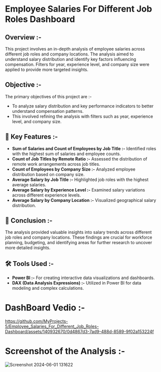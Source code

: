 # Employee Salaries For Different Job Roles Dashboard

## **Overview :-**
This project involves an in-depth analysis of employee salaries across different job roles and company locations. The analysis aimed to understand salary distribution and identify key factors influencing compensation. Filters for year, experience level, and company size were applied to provide more targeted insights.

## **Objective :-**
The primary objectives of this project are :-
- To analyze salary distribution and key performance indicators to better understand compensation patterns.
- This involved refining the analysis with filters such as year, experience level, and company size.

## 📌 Key Features :-
- **Sum of Salaries and Count of Employees by Job Title :-** Identified roles with the highest sum of salaries and employee counts.
- **Count of Job Titles by Remote Ratio :-** Assessed the distribution of remote work arrangements across job titles.
- **Count of Employees by Company Size :-** Analyzed employee distribution based on company size.
- **Average Salary by Job Title :-** Highlighted job roles with the highest average salaries.
- **Average Salary by Experience Level :-** Examined salary variations across different experience levels.
- **Average Salary by Company Location :-** Visualized geographical salary distribution.

## 📌 Conclusion :-
The analysis provided valuable insights into salary trends across different job roles and company locations. These findings are crucial for workforce planning, budgeting, and identifying areas for further research to uncover more detailed insights.

## 🛠️ Tools Used :-
- **Power BI :-** For creating interactive data visualizations and dashboards.
- **DAX (Data Analysis Expressions) :-** Utilized in Power BI for data modeling and complex calculations.

# DashBoard Vedio :-
https://github.com/MyProjects-5/Employee_Salaries_For_Different_Job_Roles-Dashboard/assets/140932670/0d4867d3-7ad9-488d-8589-9f02a153224f

# Screenshot of the Analysis :-
![Screenshot 2024-06-01 131622](https://github.com/MyProjects-5/Employee_Salaries_For_Different_Job_Roles-Dashboard/assets/140932670/3c4bd37a-5906-48e8-91f5-48d15f0cb574)



